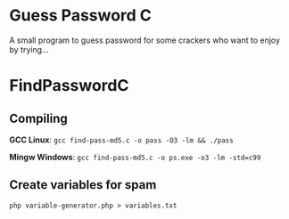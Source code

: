# Guess Password C

A small program to guess password for some crackers who want to enjoy by trying...

# FindPasswordC

## Compiling

**GCC Linux**: `gcc find-pass-md5.c -o pass -O3 -lm && ./pass`

**Mingw Windows**: `gcc find-pass-md5.c -o ps.exe -o3 -lm -std=c99`

## Create variables for spam

```
php variable-generator.php > variables.txt
```


